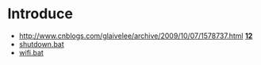 
# Introduce
  * http://www.cnblogs.com/glaivelee/archive/2009/10/07/1578737.html [__1__](http://blog.csdn.net/it_man/article/details/2048638)[__2__](http://www.jb51.net/article/5828.htm)
  * [shutdown.bat](http://dramatea.github.io/043%20%E6%89%B9%E5%A4%84%E7%90%86%E6%96%87%E4%BB%B6%EF%BC%9AWin7_%E5%AE%9A%E6%97%B6%E5%85%B3%E6%9C%BA%E5%B7%A5%E5%85%B7.bat.html)
  * [wifi.bat](http://blog.csdn.net/powerlly/article/details/9006969)
